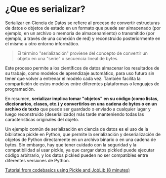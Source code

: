 # ¿Que es serializar?

Serializar en Ciencia de Datos se refiere al proceso de convertir estructuras de datos o objetos de estado en un formato que puede ser almacenado (por ejemplo, en un archivo o memoria de almacenamiento) o transmitido (por ejemplo, a través de una conexión de red) y reconstruido posteriormente en el mismo u otro entorno informático.

> El término "serialización" proviene del concepto de convertir un objeto en una "serie" o secuencia lineal de bytes.

Este proceso permite a los científicos de datos almacenar los resultados de su trabajo, como modelos de aprendizaje automático, para uso futuro sin tener que volver a entrenar el modelo cada vez. También facilita la compartición de estos modelos entre diferentes plataformas o lenguajes de programación.

En resumen, **serializar implica tomar "objetos" en su código (como listas, diccionarios, clases, etc.) y convertirlos en una cadena de bytes o en un archivo de texto** que puede ser guardado o enviado a cualquier lugar y luego reconstruido (deserializado) más tarde manteniendo todas las características originales del objeto.

Un ejemplo común de serialización en ciencia de datos es el uso de la biblioteca pickle en Python, que permite la serialización y deserialización de objetos de Python directamente en un archivo binario o en una cadena de bytes. Sin embargo, hay que tener cuidado con la seguridad y la compatibilidad al usar pickle, ya que cargar datos pickled puede ejecutar código arbitrario, y los datos pickled pueden no ser compatibles entre diferentes versiones de Python.

[Tutorial from codebasics using Pickle and JobLib (8 minutes)](https://youtu.be/KfnhNlD8WZI?feature=shared)
